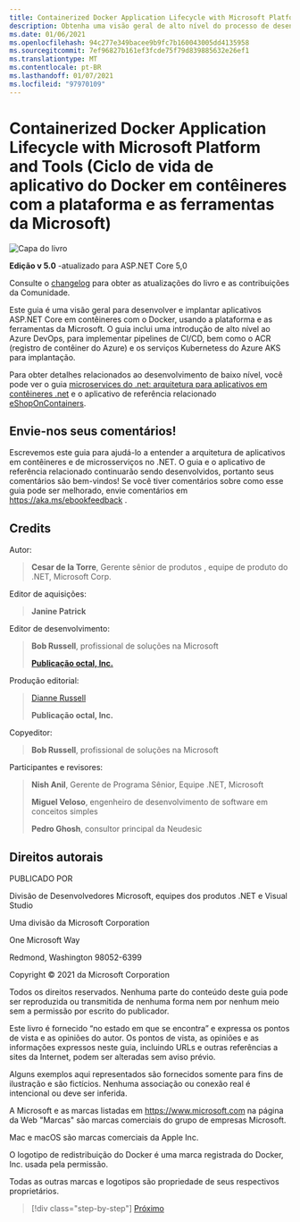 ```yaml
---
title: Containerized Docker Application Lifecycle with Microsoft Platform and Tools (Ciclo de vida de aplicativo do Docker em contêineres com a plataforma e as ferramentas da Microsoft)
description: Obtenha uma visão geral de alto nível do processo de desenvolvimento e implantação para desenvolver e implantar aplicativos em contêineres com o Docker e a plataforma e as ferramentas da Microsoft.
ms.date: 01/06/2021
ms.openlocfilehash: 94c277e349bacee9b9fc7b160043005dd4135958
ms.sourcegitcommit: 7ef96827b161ef3fcde75f79d839885632e26ef1
ms.translationtype: MT
ms.contentlocale: pt-BR
ms.lasthandoff: 01/07/2021
ms.locfileid: "97970109"
---
```

# <a name="containerized-docker-application-lifecycle-with-microsoft-platform-and-tools"></a>Containerized Docker Application Lifecycle with Microsoft Platform and Tools (Ciclo de vida de aplicativo do Docker em contêineres com a plataforma e as ferramentas da Microsoft)

![Capa do livro](./media/devops-book-cover-large-we.png)

**Edição v 5.0** -atualizado para ASP.NET Core 5,0

Consulte o [changelog](https://aka.ms/DockerLifecycleEbookChangelog) para obter as atualizações do livro e as contribuições da Comunidade.

Este guia é uma visão geral para desenvolver e implantar aplicativos ASP.NET Core em contêineres com o Docker, usando a plataforma e as ferramentas da Microsoft. O guia inclui uma introdução de alto nível ao Azure DevOps, para implementar pipelines de CI/CD, bem como o ACR (registro de contêiner do Azure) e os serviços Kubernetess do Azure AKS para implantação.

Para obter detalhes relacionados ao desenvolvimento de baixo nível, você pode ver o guia [microservices do .net: arquitetura para aplicativos em contêineres .net](../microservices/index.md) e o aplicativo de referência relacionado [eShopOnContainers](https://github.com/dotnet-architecture/eShopOnContainers).

## <a name="send-us-your-feedback"></a>Envie-nos seus comentários!

Escrevemos este guia para ajudá-lo a entender a arquitetura de aplicativos em contêineres e de microsserviços no .NET. O guia e o aplicativo de referência relacionado continuarão sendo desenvolvidos, portanto seus comentários são bem-vindos! Se você tiver comentários sobre como esse guia pode ser melhorado, envie comentários em <https://aka.ms/ebookfeedback> .

## <a name="credits"></a>Credits

Autor:

> **Cesar de la Torre**, Gerente sênior de produtos , equipe de produto do .NET, Microsoft Corp.

Editor de aquisições:

> **Janine Patrick**

Editor de desenvolvimento:

> **Bob Russell**, profissional de soluções na Microsoft
>
> [**Publicação octal, Inc.**](http://www.octalpub.com/)

Produção editorial:

> [Dianne Russell](http://www.octalpub.com/)
>
> **Publicação octal, Inc.**

Copyeditor:

> **Bob Russell**, profissional de soluções na Microsoft

Participantes e revisores:

> **Nish Anil**, Gerente de Programa Sênior, Equipe .NET, Microsoft
>
> **Miguel Veloso**, engenheiro de desenvolvimento de software em conceitos simples
>
> **Pedro Ghosh**, consultor principal da Neudesic

## <a name="copyright"></a>Direitos autorais

PUBLICADO POR

Divisão de Desenvolvedores Microsoft, equipes dos produtos .NET e Visual Studio

Uma divisão da Microsoft Corporation

One Microsoft Way

Redmond, Washington 98052-6399

Copyright &copy; 2021 da Microsoft Corporation

Todos os direitos reservados. Nenhuma parte do conteúdo deste guia pode ser reproduzida ou transmitida de nenhuma forma nem por nenhum meio sem a permissão por escrito do publicador.

Este livro é fornecido “no estado em que se encontra” e expressa os pontos de vista e as opiniões do autor. Os pontos de vista, as opiniões e as informações expressos neste guia, incluindo URLs e outras referências a sites da Internet, podem ser alteradas sem aviso prévio.

 Alguns exemplos aqui representados são fornecidos somente para fins de ilustração e são fictícios. Nenhuma associação ou conexão real é intencional ou deve ser inferida.

A Microsoft e as marcas listadas em <https://www.microsoft.com> na página da Web "Marcas" são marcas comerciais do grupo de empresas Microsoft.

Mac e macOS são marcas comerciais da Apple Inc.

O logotipo de redistribuição do Docker é uma marca registrada do Docker, Inc. usada pela permissão.

Todas as outras marcas e logotipos são propriedade de seus respectivos proprietários.

>[!div class="step-by-step"]
>[Próximo](introduction-to-containers-and-docker.md)
